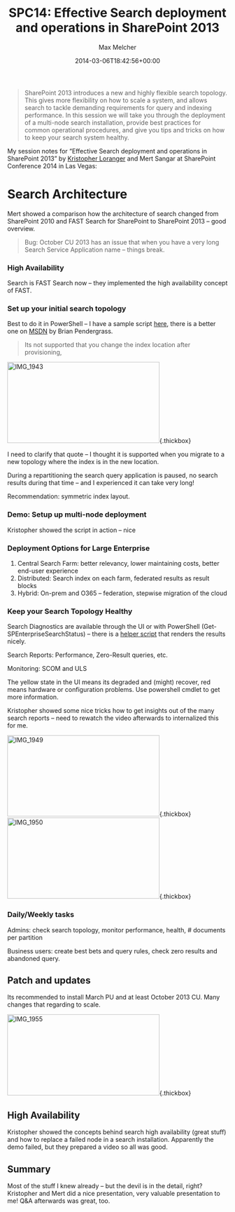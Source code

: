 ﻿---
title: 'SPC14: Effective Search deployment and operations in SharePoint 2013'
author: Max Melcher
aliases:
   - "/post/2014-03-06-spc14-effective-search-deployment-operations-sharepoint-2013/"
2014: "03"
type: post
date: 2014-03-06T18:42:56+00:00
url: /2014/03/spc14-effective-search-deployment-operations-sharepoint-2013/
yourls_shorturl:
  - http://melcher.it/s/2e
categories:
  - Conference
  - ITPro
  - Search
  - SharePoint 2013

---
> SharePoint 2013 introduces a new and highly flexible search topology. This gives more flexibility on how to scale a system, and allows search to tackle demanding requirements for query and indexing performance. In this session we will take you through the deployment of a multi-node search installation, provide best practices for common operational procedures, and give you tips and tricks on how to keep your search system healthy.

My session notes for “Effective Search deployment and operations in SharePoint 2013” by [Kristopher Loranger][1] and Mert Sangar at SharePoint Conference 2014 in Las Vegas:

# Search Architecture

Mert showed a comparison how the architecture of search changed from SharePoint 2010 and FAST Search for SharePoint to SharePoint 2013 – good overview.

> Bug: October CU 2013 has an issue that when you have a very long Search Service Application name – things break.

### High Availability

Search is FAST Search now – they implemented the high availability concept of FAST.

### Set up your initial search topology

Best to do it in PowerShell – I have a sample script [here][2], there is a better one on [MSDN][3] by Brian Pendergrass.

> Its not supported that you change the index location after provisioning,

[<img style="background-image: none; padding-top: 0px; padding-left: 0px; display: inline; padding-right: 0px; border: 0px;" title="IMG_1943" alt="IMG_1943" src="http://melcher.it/wp-content/uploads/IMG_1943_thumb.jpg" width="348" height="185" border="0" />][4]{.thickbox}

I need to clarify that quote – I thought it is supported when you migrate to a new topology where the index is in the new location.

During a repartitioning the search query application is paused, no search results during that time – and I experienced it can take very long!

Recommendation: symmetric index layout.

### Demo: Setup up multi-node deployment

Kristopher showed the script in action – nice

### Deployment Options for Large Enterprise

  1. Central Search Farm: better relevancy, lower maintaining costs, better end-user experience
  2. Distributed: Search index on each farm, federated results as result blocks
  3. Hybrid: On-prem and O365 – federation, stepwise migration of the cloud

### Keep your Search Topology Healthy

Search Diagnostics are available through the UI or with PowerShell (Get-SPEnterpriseSearchStatus) – there is a [helper script][5] that renders the results nicely.

Search Reports: Performance, Zero-Result queries, etc.

Monitoring: SCOM and ULS

The yellow state in the UI means its degraded and (might) recover, red means hardware or configuration problems. Use powershell cmdlet to get more information.

Kristopher showed some nice tricks how to get insights out of the many search reports – need to rewatch the video afterwards to internalized this for me.

[<img style="background-image: none; padding-top: 0px; padding-left: 0px; display: inline; padding-right: 0px; border: 0px;" title="IMG_1949" alt="IMG_1949" src="http://melcher.it/wp-content/uploads/IMG_1949_thumb.jpg" width="348" height="185" border="0" />][6]{.thickbox}[<img style="background-image: none; padding-top: 0px; padding-left: 0px; display: inline; padding-right: 0px; border: 0px;" title="IMG_1950" alt="IMG_1950" src="http://melcher.it/wp-content/uploads/IMG_1950_thumb.jpg" width="348" height="185" border="0" />][7]{.thickbox}

### Daily/Weekly tasks

Admins: check search topology, monitor performance, health, # documents per partition
  
Business users: create best bets and query rules, check zero results and abandoned query.

## Patch and updates

Its recommended to install March PU and at least October 2013 CU. Many changes that regarding to scale.

[<img style="background-image: none; padding-top: 0px; padding-left: 0px; display: inline; padding-right: 0px; border: 0px;" title="IMG_1955" alt="IMG_1955" src="http://melcher.it/wp-content/uploads/IMG_1955_thumb.jpg" width="348" height="185" border="0" />][8]{.thickbox}

## High Availability

Kristopher showed the concepts behind search high availability (great stuff) and how to replace a failed node in a search installation. Apparently the demo failed, but they prepared a video so all was good.

## Summary

Most of the stuff I knew already – but the devil is in the detail, right? Kristopher and Mert did a nice presentation, very valuable presentation to me! Q&A afterwards was great, too.

 [1]: http://blogs.msdn.com/b/kristopherloranger/
 [2]: http://melcher.it/s/c
 [3]: http://blogs.msdn.com/b/sharepoint_strategery/archive/2012/08/24/deploy-sharepoint-2013-ssa-across-multiple-servers-using-powershell.aspx
 [4]: http://melcher.it/wp-content/uploads/IMG_1943.jpg
 [5]: http://blogs.msdn.com/b/knutbran/archive/2012/11/30/how-to-view-the-status-of-the-sharepoint-2013-search-service.aspx
 [6]: http://melcher.it/wp-content/uploads/IMG_1949.jpg
 [7]: http://melcher.it/wp-content/uploads/IMG_1950.jpg
 [8]: http://melcher.it/wp-content/uploads/IMG_1955.jpg
